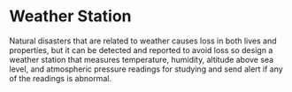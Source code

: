 # Weather Station

Natural disasters that are related to weather causes loss in both lives and properties, 
but it can be detected and reported to avoid loss so design a weather station that 
measures temperature, humidity, altitude above sea level, and atmospheric pressure
readings for studying and send alert if any of the readings is abnormal.
